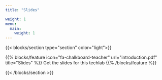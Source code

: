 ```yaml
---
title: "Slides"

weight: 1
menu:
  main:
    weight: 1
---
```


{{< blocks/section type="section" color="light">}}

{{% blocks/feature icon="fa-chalkboard-teacher" url="introduction.pdf" title="Slides" %}}
Get the slides for this techlab
{{% /blocks/feature %}}

{{< /blocks/section >}}
